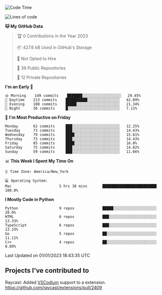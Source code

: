 <!--START_SECTION:waka-->
![Code Time](http://img.shields.io/badge/Code%20Time-232%20hrs%2026%20mins-blue)

![Lines of code](https://img.shields.io/badge/From%20Hello%20World%20I%27ve%20Written-3%20Million%20lines%20of%20code-blue)

**🐱 My GitHub Data** 

> 🏆 0 Contributions in the Year 2023
 > 
> 📦 427.6 kB Used in GitHub's Storage 
 > 
> 🚫 Not Opted to Hire
 > 
> 📜 39 Public Repositories 
 > 
> 🔑 12 Private Repositories  
 > 
**I'm an Early 🐤** 

```text
🌞 Morning    149 commits    ███████░░░░░░░░░░░░░░░░░░   29.45% 
🌆 Daytime    213 commits    ██████████░░░░░░░░░░░░░░░   42.09% 
🌃 Evening    108 commits    █████░░░░░░░░░░░░░░░░░░░░   21.34% 
🌙 Night      36 commits     █░░░░░░░░░░░░░░░░░░░░░░░░   7.11%

```
📅 **I'm Most Productive on Friday** 

```text
Monday       62 commits     ███░░░░░░░░░░░░░░░░░░░░░░   12.25% 
Tuesday      73 commits     ███░░░░░░░░░░░░░░░░░░░░░░   14.43% 
Wednesday    79 commits     ████░░░░░░░░░░░░░░░░░░░░░   15.61% 
Thursday     73 commits     ███░░░░░░░░░░░░░░░░░░░░░░   14.43% 
Friday       85 commits     ████░░░░░░░░░░░░░░░░░░░░░   16.8% 
Saturday     75 commits     ███░░░░░░░░░░░░░░░░░░░░░░   14.82% 
Sunday       59 commits     ███░░░░░░░░░░░░░░░░░░░░░░   11.66%

```


📊 **This Week I Spent My Time On** 

```text
⌚︎ Time Zone: America/New_York

💻 Operating System: 
Mac                      5 hrs 38 mins       █████████████████████████   100.0%

```

**I Mostly Code in Python** 

```text
Python                   9 repos             █████░░░░░░░░░░░░░░░░░░░░   20.0% 
HTML                     6 repos             ███░░░░░░░░░░░░░░░░░░░░░░   13.33% 
TypeScript               6 repos             ███░░░░░░░░░░░░░░░░░░░░░░   13.33% 
Go                       5 repos             ██░░░░░░░░░░░░░░░░░░░░░░░   11.11% 
C++                      4 repos             ██░░░░░░░░░░░░░░░░░░░░░░░   8.89%

```



 Last Updated on 01/01/2023 18:43:35 UTC
<!--END_SECTION:waka-->

## Projects I've contributed to
Raycast: Added [VSCodium](https://github.com/VSCodium/vscodium) support to a extension. https://github.com/raycast/extensions/pull/2409
